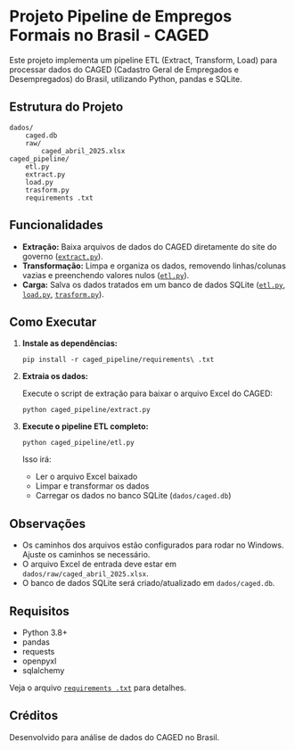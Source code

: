# Projeto Pipeline de Empregos Formais no Brasil - CAGED

Este projeto implementa um pipeline ETL (Extract, Transform, Load) para processar dados do CAGED (Cadastro Geral de Empregados e Desempregados) do Brasil, utilizando Python, pandas e SQLite.

## Estrutura do Projeto

```
dados/
    caged.db
    raw/
        caged_abril_2025.xlsx
caged_pipeline/
    etl.py
    extract.py
    load.py
    trasform.py
    requirements .txt
```

## Funcionalidades

- **Extração:** Baixa arquivos de dados do CAGED diretamente do site do governo ([`extract.py`](caged_pipeline/extract.py)).
- **Transformação:** Limpa e organiza os dados, removendo linhas/colunas vazias e preenchendo valores nulos ([`etl.py`](caged_pipeline/etl.py)).
- **Carga:** Salva os dados tratados em um banco de dados SQLite ([`etl.py`](caged_pipeline/etl.py), [`load.py`](caged_pipeline/load.py), [`trasform.py`](caged_pipeline/trasform.py)).

## Como Executar

1. **Instale as dependências:**

   ```
   pip install -r caged_pipeline/requirements\ .txt
   ```

2. **Extraia os dados:**

   Execute o script de extração para baixar o arquivo Excel do CAGED:

   ```
   python caged_pipeline/extract.py
   ```

3. **Execute o pipeline ETL completo:**

   ```
   python caged_pipeline/etl.py
   ```

   Isso irá:
   - Ler o arquivo Excel baixado
   - Limpar e transformar os dados
   - Carregar os dados no banco SQLite (`dados/caged.db`)

## Observações

- Os caminhos dos arquivos estão configurados para rodar no Windows. Ajuste os caminhos se necessário.
- O arquivo Excel de entrada deve estar em `dados/raw/caged_abril_2025.xlsx`.
- O banco de dados SQLite será criado/atualizado em `dados/caged.db`.

## Requisitos

- Python 3.8+
- pandas
- requests
- openpyxl
- sqlalchemy

Veja o arquivo [`requirements .txt`](caged_pipeline/requirements%20.txt) para detalhes.

## Créditos

Desenvolvido para análise de dados do CAGED no Brasil.
